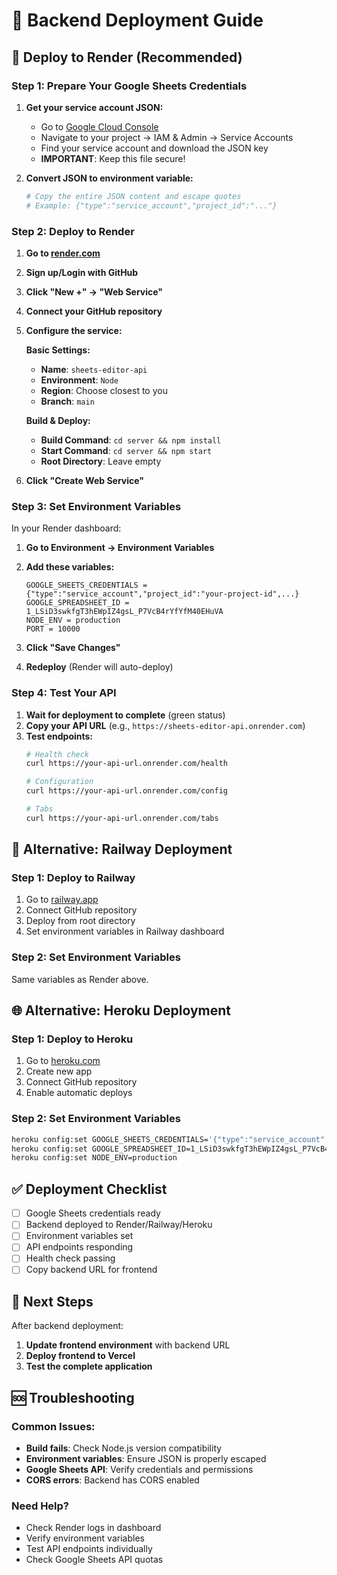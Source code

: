 # 🚀 Backend Deployment Guide

## 📍 **Deploy to Render (Recommended)**

### **Step 1: Prepare Your Google Sheets Credentials**

1. **Get your service account JSON:**
   - Go to [Google Cloud Console](https://console.cloud.google.com/)
   - Navigate to your project → IAM & Admin → Service Accounts
   - Find your service account and download the JSON key
   - **IMPORTANT**: Keep this file secure!

2. **Convert JSON to environment variable:**
   ```bash
   # Copy the entire JSON content and escape quotes
   # Example: {"type":"service_account","project_id":"..."}
   ```

### **Step 2: Deploy to Render**

1. **Go to [render.com](https://render.com)**
2. **Sign up/Login with GitHub**
3. **Click "New +" → "Web Service"**
4. **Connect your GitHub repository**
5. **Configure the service:**

   **Basic Settings:**
   - **Name**: `sheets-editor-api`
   - **Environment**: `Node`
   - **Region**: Choose closest to you
   - **Branch**: `main`

   **Build & Deploy:**
   - **Build Command**: `cd server && npm install`
   - **Start Command**: `cd server && npm start`
   - **Root Directory**: Leave empty

6. **Click "Create Web Service"**

### **Step 3: Set Environment Variables**

In your Render dashboard:

1. **Go to Environment → Environment Variables**
2. **Add these variables:**

   ```
   GOOGLE_SHEETS_CREDENTIALS = {"type":"service_account","project_id":"your-project-id",...}
   GOOGLE_SPREADSHEET_ID = 1_LSiD3swkfgT3hEWpIZ4gsL_P7VcB4rYfYfM40EHuVA
   NODE_ENV = production
   PORT = 10000
   ```

3. **Click "Save Changes"**
4. **Redeploy** (Render will auto-deploy)

### **Step 4: Test Your API**

1. **Wait for deployment to complete** (green status)
2. **Copy your API URL** (e.g., `https://sheets-editor-api.onrender.com`)
3. **Test endpoints:**
   ```bash
   # Health check
   curl https://your-api-url.onrender.com/health
   
   # Configuration
   curl https://your-api-url.onrender.com/config
   
   # Tabs
   curl https://your-api-url.onrender.com/tabs
   ```

## 🔧 **Alternative: Railway Deployment**

### **Step 1: Deploy to Railway**
1. Go to [railway.app](https://railway.app)
2. Connect GitHub repository
3. Deploy from root directory
4. Set environment variables in Railway dashboard

### **Step 2: Set Environment Variables**
Same variables as Render above.

## 🌐 **Alternative: Heroku Deployment**

### **Step 1: Deploy to Heroku**
1. Go to [heroku.com](https://heroku.com)
2. Create new app
3. Connect GitHub repository
4. Enable automatic deploys

### **Step 2: Set Environment Variables**
```bash
heroku config:set GOOGLE_SHEETS_CREDENTIALS='{"type":"service_account",...}'
heroku config:set GOOGLE_SPREADSHEET_ID=1_LSiD3swkfgT3hEWpIZ4gsL_P7VcB4rYfYfM40EHuVA
heroku config:set NODE_ENV=production
```

## ✅ **Deployment Checklist**

- [ ] Google Sheets credentials ready
- [ ] Backend deployed to Render/Railway/Heroku
- [ ] Environment variables set
- [ ] API endpoints responding
- [ ] Health check passing
- [ ] Copy backend URL for frontend

## 🔗 **Next Steps**

After backend deployment:
1. **Update frontend environment** with backend URL
2. **Deploy frontend to Vercel**
3. **Test the complete application**

## 🆘 **Troubleshooting**

### **Common Issues:**
- **Build fails**: Check Node.js version compatibility
- **Environment variables**: Ensure JSON is properly escaped
- **Google Sheets API**: Verify credentials and permissions
- **CORS errors**: Backend has CORS enabled

### **Need Help?**
- Check Render logs in dashboard
- Verify environment variables
- Test API endpoints individually
- Check Google Sheets API quotas
